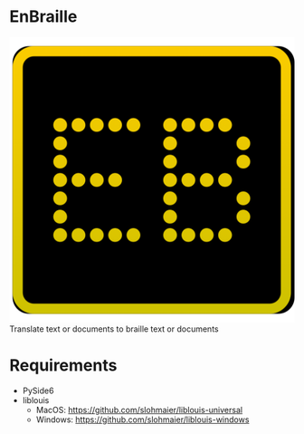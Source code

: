# EnBraille
![](https://github.com/slohmaier/EnBraille/blob/main/assets/Icon.png?raw=true)
Translate text or documents to braille text or documents

# Requirements
- PySide6
- liblouis
  - MacOS: https://github.com/slohmaier/liblouis-universal
  - Windows: https://github.com/slohmaier/liblouis-windows

